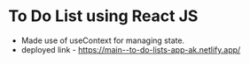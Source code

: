 # To Do List using React JS
  - Made use of useContext for managing state.
  - deployed link - https://main--to-do-lists-app-ak.netlify.app/
